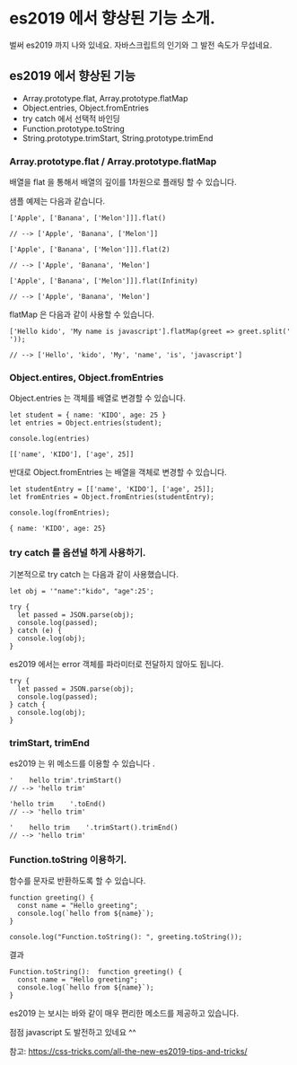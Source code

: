 # es2019 에서 향상된 기능 소개.

벌써 es2019 까지 나와 있네요. 자바스크립트의 인기와 그 발전 속도가 무섭네요.

## es2019 에서 향상된 기능

- Array.prototype.flat, Array.prototype.flatMap
- Object.entries, Object.fromEntries
- try catch 에서 선택적 바인딩
- Function.prototype.toString
- String.prototype.trimStart, String.prototype.trimEnd

### Array.prototype.flat / Array.prototype.flatMap

배열을 flat 을 통해서 배열의 깊이를 1차원으로 플래팅 할 수 있습니다.

샘플 예제는 다음과 같습니다.

```
['Apple', ['Banana', ['Melon']]].flat()

// --> ['Apple', 'Banana', ['Melon']]

['Apple', ['Banana', ['Melon']]].flat(2)

// --> ['Apple', 'Banana', 'Melon']

['Apple', ['Banana', ['Melon']]].flat(Infinity)

// --> ['Apple', 'Banana', 'Melon']
```

flatMap 은 다음과 같이 사용할 수 있습니다.

```
['Hello kido', 'My name is javascript'].flatMap(greet => greet.split(' '));

// --> ['Hello', 'kido', 'My', 'name', 'is', 'javascript']
```

### Object.entires, Object.fromEntries

Object.entries 는 객체를 배열로 변경할 수 있습니다.

```
let student = { name: 'KIDO', age: 25 }
let entries = Object.entries(student);

console.log(entries)

[['name', 'KIDO'], ['age', 25]]
```

반대로 Object.fromEntries 는 배열을 객체로 변경할 수 있습니다.

```
let studentEntry = [['name', 'KIDO'], ['age', 25]];
let fromEntries = Object.fromEntries(studentEntry);

console.log(fromEntries);

{ name: 'KIDO', age: 25}
```

### try catch 를 옵션널 하게 사용하기.

기본적으로 try catch 는 다음과 같이 사용했습니다.

```
let obj = '"name":"kido", "age":25';

try {
  let passed = JSON.parse(obj);
  console.log(passed);
} catch (e) {
  console.log(obj);
}
```

es2019 에서는 error 객체를 파라미터로 전달하지 않아도 됩니다.

```
try {
  let passed = JSON.parse(obj);
  console.log(passed);
} catch {
  console.log(obj);
}

```

### trimStart, trimEnd

es2019 는 위 메소드를 이용할 수 있습니다 .

```
'    hello trim'.trimStart()
// --> 'hello trim'

'hello trim    '.toEnd()
// --> 'hello trim'

'    hello trim    '.trimStart().trimEnd()
// --> 'hello trim'
```

### Function.toString 이용하기.

함수를 문자로 반환하도록 할 수 있습니다.

```
function greeting() {
  const name = "Hello greeting";
  console.log(`hello from ${name}`);
}

console.log("Function.toString(): ", greeting.toString());

```

결과

```
Function.toString():  function greeting() {
  const name = "Hello greeting";
  console.log(`hello from ${name}`);
}
```

es2019 는 보시는 바와 같이 매우 편리한 메소드를 제공하고 있습니다.

점점 javascript 도 발전하고 있네요 ^^

참고: https://css-tricks.com/all-the-new-es2019-tips-and-tricks/

